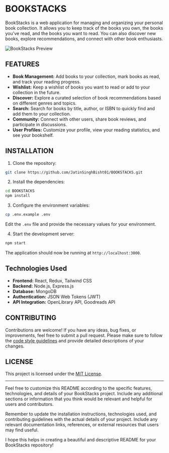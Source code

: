 # BOOKSTACKS

BookStacks is a web application for managing and organizing your personal book collection. It allows you to keep track of the books you own, the books you've read, and the books you want to read. You can also discover new books, explore recommendations, and connect with other book enthusiasts.

![BookStacks Preview](./preview.png)

## FEATURES

- **Book Management:** Add books to your collection, mark books as read, and track your reading progress.
- **Wishlist:** Keep a wishlist of books you want to read or add to your collection in the future.
- **Discover:** Explore a curated selection of book recommendations based on different genres and topics.
- **Search:** Search for books by title, author, or ISBN to quickly find and add them to your collection.
- **Community:** Connect with other users, share book reviews, and participate in discussions.
- **User Profiles:** Customize your profile, view your reading statistics, and see your bookshelf.

## INSTALLATION

1. Clone the repository:

```bash
git clone https://github.com/JatinSinghBisht01/BOOKSTACKS.git
```

2. Install the dependencies:

```bash
cd BOOKSTACKS
npm install
```

3. Configure the environment variables:

```bash
cp .env.example .env
```

Edit the `.env` file and provide the necessary values for your environment.

4. Start the development server:

```bash
npm start
```

The application should now be running at `http://localhost:3000`.

## Technologies Used

- **Frontend:** React, Redux, Tailwind CSS
- **Backend:** Node.js, Express.js
- **Database:** MongoDB
- **Authentication:** JSON Web Tokens (JWT)
- **API Integration:** OpenLibrary API, Goodreads API

## CONTRIBUTING

Contributions are welcome! If you have any ideas, bug fixes, or improvements, feel free to submit a pull request. Please make sure to follow the [code style guidelines](CONTRIBUTING.md) and provide detailed descriptions of your changes.

## LICENSE

This project is licensed under the [MIT License](LICENSE).

---

Feel free to customize this README according to the specific features, technologies, and details of your BookStacks project. Include any additional sections or information that you think would be relevant and helpful for users and contributors.

Remember to update the installation instructions, technologies used, and contributing guidelines with the actual details of your project. Include any relevant documentation links, references, or external resources that users may find useful.

I hope this helps in creating a beautiful and descriptive README for your BookStacks repository!
